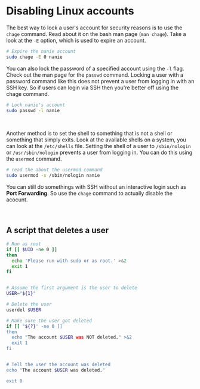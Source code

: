 # Disabling Linux accounts

The best way to lock a user's account for security reasons is to use the ```chage``` command. Read about it on the bash man page (```man chage```). Take a look at the ```-E``` option, which is used to expire an account.

```bash
# Expire the nanie account
sudo chage -E 0 nanie
```

You can also lock the password of a specified account using the ```-l``` flag. Check out the man page for the ```passwd``` command. Locking a user with a password command like this does not prevent a user from logging in with an SSH key. So if users can login via SSH then you're better off using the chage command.
```bash
# Lock nanie's account
sudo passwd -l nanie
```

<br/>

Another method is to set the shell to something that is not a shell or something that simply exits. Look at the available shells on a system, you can look at the ```/etc/shells``` file. Setting the shell of a user to ```/sbin/nologin``` or ```/usr/sbin/nologin``` prevents a user from logging in. You can do this using the ```usermod``` command.

```bash
# read the about the usermod command
sudo usermod -s /sbin/nologin nanie
```

You can still do somethings with SSH without an interactive login such as **Port Forwarding**. So use the ```chage``` command to actually disable the acocunt.


<br/>

## A script that deletes a user
```bash
# Run as root
if [[ $UID -ne 0 ]]
then
  echo 'Please run with sudo or as root.' >&2
  exit 1
fi


# Assume the first argument is the user to delete
USER="${1}"

# Delete the user
userdel $USER

# Make sure the user got deleted
if [[ "${?}' -ne 0 ]]
then
  echo "The account $USER was NOT deleted." >&2
  exit 1
fi


# Tell the user the account was deleted
echo "The account $USER was deleted."

exit 0
```











